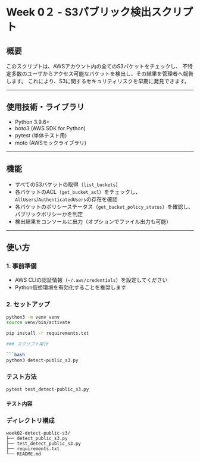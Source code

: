 # Week 0２ - S3パブリック検出スクリプト

## 概要

このスクリプトは、AWSアカウント内の全てのS3バケットをチェックし、
不特定多数のユーザからアクセス可能なバケットを検出し、その結果を管理者へ報告します。
これにより、S3に関するセキュリティリスクを早期に発見できます。

---
## 使用技術・ライブラリ

- Python 3.9.6+
- boto3 (AWS SDK for Python)
- pytest (単体テスト用)
- moto (AWSモックライブラリ)

---

## 機能

- すべてのS3バケットの取得（`list_buckets`）
- 各バケットのACL（`get_bucket_acl`）をチェックし、`AllUsers`/`AuthenticatedUsers`の存在を確認
- 各バケットのポリシーステータス（`get_bucket_policy_status`）を確認し、パブリックポリシーかを判定
- 検出結果をコンソールに出力（オプションでファイル出力も可能）

---

## 使い方

### 1. 事前準備

- AWS CLIの認証情報（`~/.aws/credentials`）を設定してください
- Python仮想環境を有効化することを推奨します

### 2. セットアップ

```bash
python3 -m venv venv
source venv/bin/activate

pip install -r requirements.txt

### スクリプト実行

```bash
python3 detect-public_s3.py
```

### テスト方法
```bash
pytest test_detect-public_s3.py
```
#### テスト内容


### ディレクトリ構成
```plaintext
week02-detect-public-s3/
├── detect_public_s3.py
├── test_detect_public_s3.py
├── requirements.txt
└── README.md